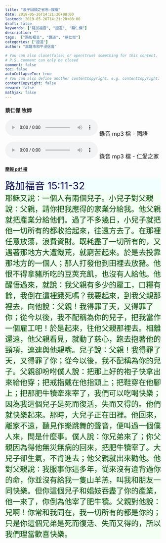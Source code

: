 ```yaml
---
title: "浪子回頭之省思—救贖"
date: 2019-05-26T14:21:20+08:00
lastmod: 2019-05-26T14:21:20+08:00
draft: false
keywords: ["路加福音", "證道", "蔡仁傑"]
description: ""
tags:  ["路加福音", "證道", "蔡仁傑"]
categories: ["證道"]
author: "高雄市和平浸信會"

# You can also close(false) or open(true) something for this content.
# P.S. comment can only be closed
comment: false
toc: false
autoCollapseToc: true
# You can also define another contentCopyright. e.g. contentCopyright: "This is another copyright."
contentCopyright: false
reward: false
mathjax: false
---
```


### 蔡仁傑 牧師

<audio controls src="https://hbc.nctu.me/mp3-s/s20190526c.mp3"></audio><font size="4"> 錄音 mp3 檔 - 國語</font>

<audio controls src="https://hbc.nctu.me/mp3-s/s20190526k.mp3"></audio><font size="4"> 錄音 mp3 檔 - 仁愛之家</font>

#### [簡報 pdf 檔](/pdf-s/s20190526.pdf "浪子回頭之省思—救贖")

<div style="background-color:#F2FFFF"><font size="6", color="#000050">
路加福音 15:11-32
</font>
</div>

<div style="background-color:#F2FFF2"><font size="5", color="005000">
耶穌又說：一個人有兩個兒子。小兒子對父親說：父親，請你把我應得的家業分給我。他父親就把產業分給他們。過了不多幾日，小兒子就把他一切所有的都收拾起來，往遠方去了。在那裡任意放蕩，浪費資財。既耗盡了一切所有的，又遇著那地方大遭饑荒，就窮苦起來。於是去投靠那地方的一個人；那人打發他到田裡去放豬。他恨不得拿豬所吃的豆莢充飢，也沒有人給他。他醒悟過來，就說：我父親有多少的雇工，口糧有餘，我倒在這裡餓死嗎？我要起來，到我父親那裡去，向他說：父親！我得罪了天，又得罪了你；從今以後，我不配稱為你的兒子，把我當作一個雇工吧！於是起來，往他父親那裡去。相離還遠，他父親看見，就動了慈心，跑去抱著他的頸項，連連與他親嘴。兒子說：父親！我得罪了天，又得罪了你；從今以後，我不配稱為你的兒子。父親卻吩咐僕人說：把那上好的袍子快拿出來給他穿；把戒指戴在他指頭上；把鞋穿在他腳上；把那肥牛犢牽來宰了，我們可以吃喝快樂；因為我這個兒子是死而復活，失而又得的。他們就快樂起來。那時，大兒子正在田裡。他回來，離家不遠，聽見作樂跳舞的聲音，便叫過一個僕人來，問是什麼事。僕人說：你兄弟來了；你父親因為得他無災無病的回來，把肥牛犢宰了。大兒子卻生氣，不肯進去；他父親就出來勸他。他對父親說：我服事你這多年，從來沒有違背過你的命，你並沒有給我一隻山羊羔，叫我和朋友一同快樂。但你這個兒子和娼妓吞盡了你的產業，他一來了，你倒為他宰了肥牛犢。父親對他說：兒啊！你常和我同在，我一切所有的都是你的；只是你這個兄弟是死而復活、失而又得的，所以我們理當歡喜快樂。
</font>
</div>